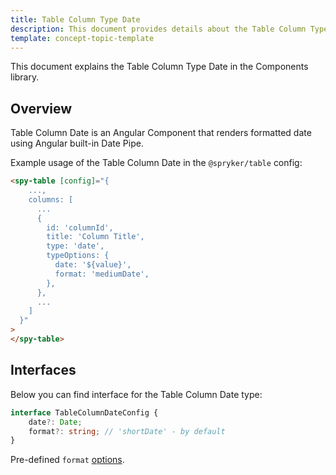 ```yaml
---
title: Table Column Type Date
description: This document provides details about the Table Column Type Date in the Components Library.
template: concept-topic-template
---
```


This document explains the Table Column Type Date in the Components library.

## Overview

Table Column Date is an Angular Component that renders formatted date using Angular built-in Date Pipe.

Example usage of the Table Column Date in the `@spryker/table` config:

```html
<spy-table [config]="{
    ...,
    columns: [
      ...
      {
        id: 'columnId',
        title: 'Column Title',
        type: 'date',
        typeOptions: {
          date: '${value}',
          format: 'mediumDate',
        },
      },
      ...
    ]
  }"
>
</spy-table>
```

## Interfaces

Below you can find interface for the Table Column Date type:

```ts
interface TableColumnDateConfig {
    date?: Date;
    format?: string; // 'shortDate' - by default
}
```

Pre-defined `format` [options](https://angular.io/api/common/DatePipe#pre-defined-format-options).
